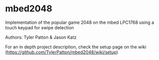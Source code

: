 # mbed2048
Implementation of the popular game 2048 on the mbed LPC1768 using a touch keypad for swipe detection

Authors: Tyler Patton & Jason Katz

For an in depth project description, check the setup page on the wiki (https://github.com/TylerPatton/mbed2048/wiki/setup)
